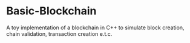 # Basic-Blockchain
A toy implementation of a blockchain in C++ to simulate block creation, chain validation, transaction creation e.t.c.
